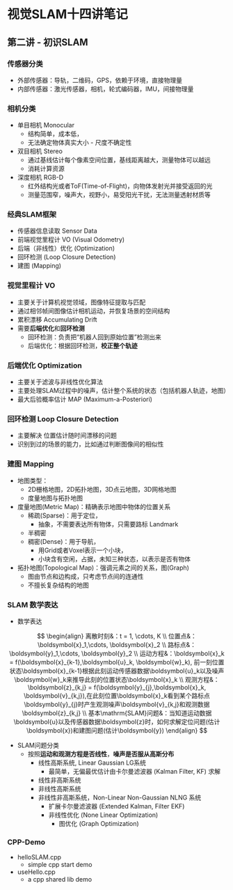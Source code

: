 # 视觉SLAM十四讲笔记

## 第二讲 - 初识SLAM

### 传感器分类

- 外部传感器：导轨，二维码，GPS，依赖于环境，直接物理量
- 内部传感器：激光传感器，相机，轮式编码器，IMU，间接物理量



### 相机分类

- 单目相机 Monocular
    - 结构简单，成本低，
    - 无法确定物体真实大小 - 尺度不确定性
- 双目相机 Stereo
    - 通过基线估计每个像素空间位置，基线距离越大，测量物体可以越远
    - 消耗计算资源
- 深度相机 RGB-D
    - 红外结构光或者ToF(Time-of-Flight)，向物体发射光并接受返回的光
    - 测量范围窄，噪声大，视野小，易受阳光干扰，无法测量透射材质等



### 经典SLAM框架

- 传感器信息读取 Sensor Data
- 前端视觉里程计 VO (Visual Odometry)
- 后端（非线性）优化 (Optimization)
- 回环检测 (Loop Closure Detection)
- 建图 (Mapping)



### 视觉里程计 VO

- 主要关于计算机视觉领域，图像特征提取与匹配
- 通过相邻帧间图像估计相机运动，并恢复场景的空间结构
- 累积漂移 Accumulating Drift
- 需要**后端优化**和**回环检测**
    - 回环检测：负责把“机器人回到原始位置”检测出来
    - 后端优化：根据回环检测，**校正整个轨迹**



### 后端优化 Optimization

- 主要关于滤波与非线性优化算法
- 主要处理SLAM过程中的噪声，估计整个系统的状态（包括机器人轨迹，地图）
- 最大后验概率估计 MAP (Maximum-a-Posteriori)



### 回环检测 Loop Closure Detection

- 主要解决 位置估计随时间漂移的问题
- 识别到过的场景的能力，比如通过判断图像间的相似性



### 建图 Mapping

- 地图类型：
    - 2D栅格地图，2D拓扑地图，3D点云地图，3D网格地图
    - 度量地图与拓扑地图
- 度量地图(Metric Map)：精确表示地图中物体的位置关系
    - 稀疏(Sparse)：用于定位，
        - 抽象，不需要表达所有物体，只需要路标 Landmark
    - 半稠密
    - 稠密(Dense)：用于导航，
        - 用Grid或者Voxel表示一个小块，
        - 小块含有空闲，占据，未知三种状态，以表示是否有物体
- 拓扑地图(Topological Map)：强调元素之间的关系，图(Graph)
    - 图由节点和边构成，只考虑节点间的连通性
    - 不擅长复杂结构的地图



### SLAM 数学表达

- 数学表达

$$
\begin{align}
离散时刻&：t = 1, \cdots, K \\
位置点&：\boldsymbol{x}_1,\cdots, \boldsymbol{x}_2 \\
路标点&：\boldsymbol{y}_1,\cdots, \boldsymbol{y}_2 \\
运动方程&：\boldsymbol{x}_k = f(\boldsymbol{x}_{k-1},\boldsymbol{u}_k, \boldsymbol{w}_k), 前一刻位置状态\boldsymbol{x}_{k-1}根据此刻运动传感器数据\boldsymbol{u}_k以及噪声\boldsymbol{w}_k来推导此刻的位置状态\boldsymbol{x}_k \\
观测方程&：\boldsymbol{z}_{k,j} = f(\boldsymbol{y}_{j},\boldsymbol{x}_k, \boldsymbol{v}_{k,j}),在此刻位置\boldsymbol{x}_k看到某个路标点\boldsymbol{y}_{j}时产生观测噪声\boldsymbol{v}_{k,j}和观测数据\boldsymbol{z}_{k,j} \\
基本\mathrm{SLAM}问题&：当知道运动数据\boldsymbol{u}以及传感器数据\boldsymbol{z}时，如何求解定位问题(估计\boldsymbol{x})和建图问题(估计\boldsymbol{y})
\end{align}
$$

- SLAM问题分类
    - 按照**运动和观测方程是否线性**，**噪声是否服从高斯分布**
        - 线性高斯系统, Linear Gaussian LG系统
            - 最简单，无偏最优估计由卡尔曼滤波器 (Kalman Filter, KF) 求解
        - 线性非高斯系统
        - 非线性高斯系统
        - 非线性非高斯系统，Non-Linear Non-Gaussian NLNG 系统
            - 扩展卡尔曼滤波器 (Extended Kalman, Filter EKF)
            - 非线性优化 (None Linear Optimization)
                - 图优化 (Graph Optimization)



### CPP-Demo

-   helloSLAM.cpp
    -   simple cpp start demo
-   useHello.cpp
    -   a cpp shared lib demo

